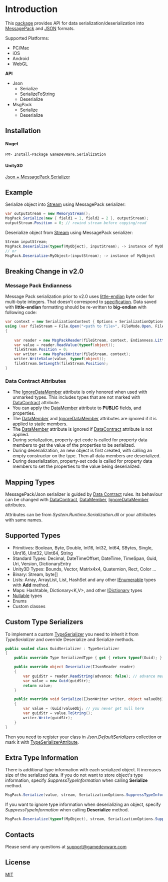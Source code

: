 # Introduction

This [package](https://www.assetstore.unity3d.com/#!/content/59918) provides API for data serialization/deserialization into [MessagePack](https://en.wikipedia.org/wiki/MessagePack) and [JSON](https://ru.wikipedia.org/wiki/JSON) formats. 

Supported Platforms:
* PC/Mac
* iOS
* Android
* WebGL

**API**
* Json
	* Serialize
	* SerializeToString
	* Deserialize
* MsgPack
	* Serialize
	* Deserialize

## Installation
#### Nuget
```bash
PM> Install-Package GameDevWare.Serialization 
```
#### Unity3D

[Json + MessagePack Serializer](https://www.assetstore.unity3d.com/#!/content/59918)

## Example
Serialize object into [Stream](https://msdn.microsoft.com/en-us/library/system.io.stream%28v=vs.90%29.aspx) using MessagePack serializer:
```csharp
var outputStream = new MemoryStream();
MsgPack.Serialize(new { field1 = 1, field2 = 2 }, outputStream);
outputStream.Position = 0; // rewind stream before copying/read
```
Deserialize object from [Stream](https://msdn.microsoft.com/en-us/library/system.io.stream%28v=vs.90%29.aspx) using MessagePack serializer:
```csharp
Stream inputStream;
MsgPack.Deserialize(typeof(MyObject), inputStream); -> instance of MyObject
// or
MsgPack.Deserialize<MyObject>(inputStream); -> instance of MyObject
```

## Breaking Change in v2.0
### Message Pack Endianness
Message Pack serialization prior to v2.0 uses [little-endian](https://en.wikipedia.org/wiki/Endianness) byte order for multi-byte integers. That doesn't correspond to [specification](https://github.com/msgpack/msgpack/blob/master/spec.md). 
Data saved with **little-endian** formatting should be re-written to **big-endian** with following code:
```csharp
var context = new SerializationContext { Options = SerializationOptions.SuppressTypeInformation };
using (var fileStream = File.Open("<path to file>", FileMode.Open, FileAccess.ReadWrite))
{
				
	var reader = new MsgPackReader(fileStream, context, Endianness.LittleEndian);
	var value = reader.ReadValue(typeof(object)); 
	fileStream.Position = 0;                                                      
	var writer = new MsgPackWriter(fileStream, context);
	writer.WriteValue(value, typeof(object)); 
	fileStream.SetLength(fileStream.Position);
}
```
### Data Contract Attributes

* The [IgnoreDataMember](https://msdn.microsoft.com/en-us/library/system.runtime.serialization.ignoredatamemberattribute%28v=vs.110%29.aspx) attribute is only honored when used with unmarked types. This includes types that are not marked with [DataContract](https://msdn.microsoft.com/en-us/library/system.runtime.serialization.datacontractattribute%28v=vs.110%29.aspx) attribute.
* You can apply the [DataMember](https://msdn.microsoft.com/en-us/library/system.runtime.serialization.datamemberattribute%28v=vs.110%29.aspx) attribute to **PUBLIC** fields, and properties.
* The [DataMember](https://msdn.microsoft.com/en-us/library/system.runtime.serialization.datamemberattribute%28v=vs.110%29.aspx) and [IgnoreDataMember](https://msdn.microsoft.com/en-us/library/system.runtime.serialization.ignoredatamemberattribute%28v=vs.110%29.aspx) attributes are ignored if it is applied to static members.
* The [DataMember](https://msdn.microsoft.com/en-us/library/system.runtime.serialization.datamemberattribute%28v=vs.110%29.aspx) attribute is ignored if [DataContract](https://msdn.microsoft.com/en-us/library/system.runtime.serialization.datacontractattribute%28v=vs.110%29.aspx) attribute is not applied.
* During serialization, property-get code is called for property data members to get the value of the properties to be serialized.
* During deserialization, an new  object is first created, with calling an empty constructor on the type. Then all data members are deserialized.
* During deserialization, property-set code is called for property data members to set the properties to the value being deserialized.

## Mapping Types

MessagePack/Json serializer is guided by [Data Contract](https://msdn.microsoft.com/en-us/library/ms733127%28v=vs.110%29.aspx) rules. 
Its behaviour can be changed with [DataContract](https://msdn.microsoft.com/en-us/library/system.runtime.serialization.datacontractattribute%28v=vs.110%29.aspx), [DataMember](https://msdn.microsoft.com/en-us/library/system.runtime.serialization.datamemberattribute%28v=vs.110%29.aspx), [IgnoreDataMember](https://msdn.microsoft.com/en-us/library/system.runtime.serialization.ignoredatamemberattribute%28v=vs.110%29.aspx) attributes.

Attributes can be from *System.Runtime.Serialization.dll* or your attributes with same names. 

## Supported Types

* Primitives: Boolean, Byte, Double, Int16, Int32, Int64, SBytes, Single, UInt16, UInt32, UInt64, String
* Standard Types: Decimal, DateTimeOffset, DateTime, TimeSpan, Guid, Uri, Version, DictionaryEntry
* Unity3D Types: Bounds, Vector, Matrix4x4, Quaternion, Rect, Color ...
* Binary: Stream, byte[]
* Lists: Array, ArrayList, List<T>, HashSet<T> and any other [IEnumerable](https://msdn.microsoft.com/en-us/library/system.collections.ienumerable%28v=vs.110%29.aspx) types with **Add** method.
* Maps: Hashtable, Dictionary<K,V>, and other [IDictionary](https://msdn.microsoft.com/en-us/library/system.collections.idictionary%28v=vs.110%29.aspx) types
* [Nullable](https://msdn.microsoft.com/en-us/library/b3h38hb0%28v=vs.110%29.aspx) types
* Enums
* Custom classes

## Custom Type Serializers
To implement a custom [TypeSerializer](https://github.com/deniszykov/msgpack-unity3d/blob/master/Assets/Plugins/GameDevWare.Serialization/TypeSerializer.cs) you need to inherit it from *TypeSerializer* and override Deserialize and Serialize methods. 
```csharp
public sealed class GuidSerializer : TypeSerializer
{
	public override Type SerializedType { get { return typeof(Guid); } }

	public override object Deserialize(IJsonReader reader)
	{
		var guidStr = reader.ReadString(advance: false); // advance mean 'call reader.NextToken' after ReadString
		var value = new Guid(guidStr);
		return value;
	}

	public override void Serialize(IJsonWriter writer, object valueObj)
	{
		var value = (Guid)valueObj; // you never get null here
		var guidStr = value.ToString();
		writer.Write(guidStr);
	}
}
```
Then you need to register your class in *Json.DefaultSerializers* collection or mark it with [TypeSerializerAttribute](https://github.com/deniszykov/msgpack-unity3d/blob/master/Assets/Plugins/GameDevWare.Serialization/TypeSerializerAttribute.cs).

## Extra Type Information
There is additional type information with each serialized object. It increases size of the serialized data. If you do not want to store object's type information, specify *SuppressTypeInformation* when calling **Serialize** method.
```csharp
MsgPack.Serialize(value, stream, SerializationOptions.SuppressTypeInformation);
```
If you want to ignore type information when deserializing an object, specify *SuppressTypeInformation* when calling **Deserialize** method.
```csharp
MsgPack.Deserialize(typeof(MyObject), stream, SerializationOptions.SuppressTypeInformation);
```

## Contacts
Please send any questions at support@gamedevware.com

## License
[MIT](License.md)
